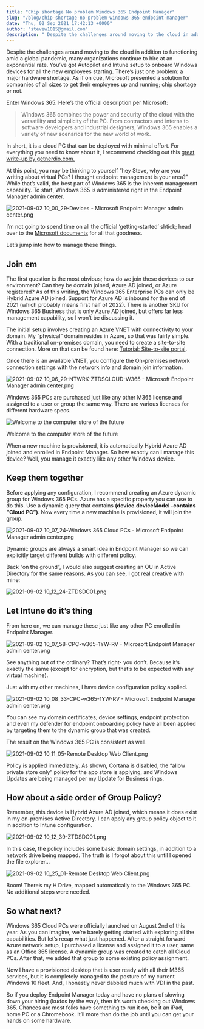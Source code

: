 ```yaml
---
title: "Chip shortage No problem Windows 365 Endpoint Manager"
slug: "/blog/chip-shortage-no-problem-windows-365-endpoint-manager"
date: "Thu, 02 Sep 2021 17:42:13 +0000"
author: "stevew1015@gmail.com"
description: " Despite the challenges around moving to the cloud in addition to functioning amid a global pandemic, many organizations continue to hire at an exponential rate. You’ve got Autopilot and Intune setup to onboard Windows devices for all the new employees starting. There’s just one problem: a"
---
```


Despite the challenges around moving to the cloud in addition to functioning amid a global pandemic, many organizations continue to hire at an exponential rate. You’ve got Autopilot and Intune setup to onboard Windows devices for all the new employees starting. There’s just one problem: a major hardware shortage. As if on cue, Microsoft presented a solution for companies of all sizes to get their employees up and running; chip shortage or not.

Enter Windows 365. Here’s the official description per Microsoft:

> Windows 365 combines the power and security of the cloud with the versatility and simplicity of the PC. From contractors and interns to software developers and industrial designers, Windows 365 enables a variety of new scenarios for the new world of work.

In short, it is a cloud PC that can be deployed with minimal effort. For everything you need to know about it, I recommend checking out this [great write-up by getnerdio.com.](https://getnerdio.com/academy-enterprise/microsoft-windows-365-vs-azure-virtual-desktop-avd-comparing-two-daas-products/)

At this point, you may be thinking to yourself “hey Steve, why are you writing about virtual PCs? I thought endpoint management is your area?” While that’s valid, the best part of Windows 365 is the inherent management capability. To start, Windows 365 is administered right in the Endpoint Manager admin center.

![2021-09-02 10_00_29-Devices - Microsoft Endpoint Manager admin center.png](https://images.squarespace-cdn.com/content/v1/5dd365a31aa1fd743bc30b8e/1630597456911-4XDKL1YZD2RYZ99L2FAE/2021-09-02+10_00_29-Devices+-+Microsoft+Endpoint+Manager+admin+center.png)

I’m not going to spend time on all the official ‘getting-started’ shtick; head over to the [Microsoft documents](https://techcommunity.microsoft.com/t5/windows-it-pro-blog/get-started-with-windows-365-enterprise/ba-p/2530504) for all that goodness.

Let’s jump into how to manage these things.

Join em
-------

The first question is the most obvious; how do we join these devices to our environment? Can they be domain joined, Azure AD joined, or Azure registered? As of this writing, the Windows 365 Enterprise PCs can only be Hybrid Azure AD joined. Support for Azure AD is inbound for the end of 2021 (which probably means first half of 2022). There is another SKU for Windows 365 Business that is only Azure AD joined, but offers far less management capability, so I won’t be discussing it.

The initial setup involves creating an Azure VNET with connectivity to your domain. My “physical” domain resides in Azure, so that was fairly simple. With a traditional on-premises domain, you need to create a site-to-site connection. More on that can be found here: [Tutorial: Site-to-site portal](https://docs.microsoft.com/en-us/azure/vpn-gateway/tutorial-site-to-site-portal).

Once there is an available VNET, you configure the On-premises network connection settings with the network info and domain join information.

![2021-09-02 10_06_29-NTWRK-ZTDSCLOUD-W365 - Microsoft Endpoint Manager admin center.png](https://images.squarespace-cdn.com/content/v1/5dd365a31aa1fd743bc30b8e/1630598349308-8J64RNZ4E66LAN2GIEBP/2021-09-02+10_06_29-NTWRK-ZTDSCLOUD-W365+-+Microsoft+Endpoint+Manager+admin+center.png)

Windows 365 PCs are purchased just like any other M365 license and assigned to a user or group the same way. There are various licenses for different hardware specs.

![Welcome to the computer store of the future](https://images.squarespace-cdn.com/content/v1/5dd365a31aa1fd743bc30b8e/1630598513041-02YVU6Z6EGTWGCG254YR/2021-09-02+11_16_35-Microsoft+365+admin+center.png)

Welcome to the computer store of the future

When a new machine is provisioned, it is automatically Hybrid Azure AD joined and enrolled in Endpoint Manager. So how exactly can I manage this device? Well, you manage it exactly like any other Windows device.

Keep them together
------------------

Before applying any configuration, I recommend creating an Azure dynamic group for Windows 365 PCs. Azure has a specific property you can use to do this. Use a dynamic query that contains **(device.deviceModel -contains “Cloud PC”)**. Now every time a new machine is provisioned, it will join the group.

![2021-09-02 10_07_24-Windows 365 Cloud PCs - Microsoft Endpoint Manager admin center.png](https://images.squarespace-cdn.com/content/v1/5dd365a31aa1fd743bc30b8e/1630598788490-F34L2RCMURXYR0H7Y3UY/2021-09-02+10_07_24-Windows+365+Cloud+PCs+-+Microsoft+Endpoint+Manager+admin+center.png)

Dynamic groups are always a smart idea in Endpoint Manager so we can explicitly target different builds with different policy.

Back “on the ground”, I would also suggest creating an OU in Active Directory for the same reasons. As you can see, I got real creative with mine:

![2021-09-02 10_12_24-ZTDSDC01.png](https://images.squarespace-cdn.com/content/v1/5dd365a31aa1fd743bc30b8e/1630598945811-OQQNVF0880XEYFTPLXYJ/2021-09-02+10_12_24-ZTDSDC01.png)

Let Intune do it’s thing
------------------------

From here on, we can manage these just like any other PC enrolled in Endpoint Manager.

![2021-09-02 10_07_58-CPC-w365-1YW-RV - Microsoft Endpoint Manager admin center.png](https://images.squarespace-cdn.com/content/v1/5dd365a31aa1fd743bc30b8e/1630603274984-SLSMJA9CE1WKF40LOBTI/2021-09-02+10_07_58-CPC-w365-1YW-RV+-+Microsoft+Endpoint+Manager+admin+center.png)

See anything out of the ordinary? That’s right- you don’t. Because it’s exactly the same (except for encryption, but that’s to be expected with any virtual machine).

Just with my other machines, I have device configuration policy applied.

![2021-09-02 10_08_33-CPC-w365-1YW-RV - Microsoft Endpoint Manager admin center.png](https://images.squarespace-cdn.com/content/v1/5dd365a31aa1fd743bc30b8e/1630603574763-RTEVWYEFSJDME1BYYG44/2021-09-02+10_08_33-CPC-w365-1YW-RV+-+Microsoft+Endpoint+Manager+admin+center.png)

You can see my domain certificates, device settings, endpoint protection and even my defender for endpoint onboarding policy have all been applied by targeting them to the dynamic group that was created.

The result on the Windows 365 PC is consistent as well.

![2021-09-02 10_11_05-Remote Desktop Web Client.png](https://images.squarespace-cdn.com/content/v1/5dd365a31aa1fd743bc30b8e/1630603632093-7129ICZHLXSFXFU6SP4O/2021-09-02+10_11_05-Remote+Desktop+Web+Client.png)

Policy is applied immediately. As shown, Cortana is disabled, the “allow private store only” policy for the app store is applying, and Windows Updates are being managed per my Update for Business rings.

How about a side order of Group Policy?
---------------------------------------

Remember, this device is Hybrid Azure AD joined, which means it does exist in my on-premises Active Directory. I can apply any group policy object to it in addition to Intune configuration.

![2021-09-02 10_12_39-ZTDSDC01.png](https://images.squarespace-cdn.com/content/v1/5dd365a31aa1fd743bc30b8e/1630603806747-W8Q26HM1T3J3FT4FK9SV/2021-09-02+10_12_39-ZTDSDC01.png)

In this case, the policy includes some basic domain settings, in addition to a network drive being mapped. The truth is I forgot about this until I opened the file explorer…

![2021-09-02 10_25_01-Remote Desktop Web Client.png](https://images.squarespace-cdn.com/content/v1/5dd365a31aa1fd743bc30b8e/1630603881533-BVE7GF6R1JXOZVEMPCFL/2021-09-02+10_25_01-Remote+Desktop+Web+Client.png)

Boom! There’s my H Drive, mapped automatically to the Windows 365 PC. No additional steps were needed.

So what next?
-------------

Windows 365 Cloud PCs were officially launched on August 2nd of this year. As you can imagine, we’re barely getting started with exploring all the capabilities. But let’s recap what just happened. After a straight forward Azure network setup, I purchased a license and assigned it to a user, same as an Office 365 license. A dynamic group was created to catch all Cloud PCs. After that, we added that group to some existing policy assignment.

Now I have a provisioned desktop that is user ready with all their M365 services, but it is completely managed to the posture of my current Windows 10 fleet. And, I honestly never dabbled much with VDI in the past.

So if you deploy Endpoint Manager today and have no plans of slowing down your hiring (kudos by the way), then it’s worth checking out Windows 365. Chances are most folks have something to run it on, be it an iPad, home PC or a Chromebook. It’ll more than do the job until you can get your hands on some hardware.